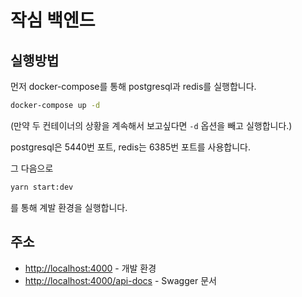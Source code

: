 # 작심 백엔드

## 실행방법

먼저 docker-compose를 통해 postgresql과 redis를 실행합니다.

```bash
docker-compose up -d
```

(만약 두 컨테이너의 상황을 계속해서 보고싶다면 `-d` 옵션을 빼고 실행합니다.)

postgresql은 5440번 포트, redis는 6385번 포트를 사용합니다.

그 다음으로

```bash
yarn start:dev
```

를 통해 계발 환경을 실행합니다.

## 주소

- [http://localhost:4000](http://localhost:4000) - 개발 환경
- [http://localhost:4000/api-docs](http://localhost:4000/api-docs) - Swagger 문서
